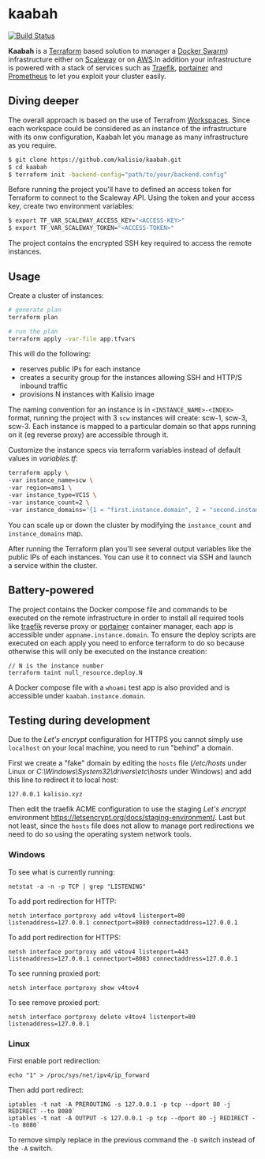 # kaabah

[![Build Status](https://travis-ci.org/kalisio/kaabah.png?branch=master)](https://travis-ci.org/kalisio/kaabah)

<b>Kaabah</b> is a [Terraform](https://www.terraform.io/) based solution to manager a [Docker Swarm](https://docs.docker.com/engine/swarm/)) infrastructure either on [Scaleway](https://www.scaleway.com/) or on [AWS](https://aws.amazon.com).In addition your infrastructure is powered with a stack of services such as [Traefik](https://traefik.io/), [portainer](https://portainer.io/) and [Prometheus](https://prometheus.io/) to let you exploit your cluster easily.


## Diving deeper

The overall approach is based on the use of Terrafrom [Workspaces](https://www.terraform.io/docs/enterprise/guides/recommended-practices/part1.html#the-recommended-terraform-workspace-structure). Since each workspace could be considered as an instance of the infrastructure with its onw configuration, Kaabah let you manage as many infrastructure as you require.

```bash
$ git clone https://github.com/kalisio/kaabah.git
$ cd kaabah
$ terraform init -backend-config="path/to/your/backend.config"
```

Before running the project you'll have to defined an access token for Terraform to connect to the Scaleway API. 
Using the token and your access key, create two environment variables:

```bash
$ export TF_VAR_SCALEWAY_ACCESS_KEY="<ACCESS-KEY>"
$ export TF_VAR_SCALEWAY_TOKEN="<ACCESS-TOKEN>" 
```

The project contains the encrypted SSH key required to access the remote instances.

## Usage

Create a cluster of instances:
```bash
# generate plan
terraform plan

# run the plan
terraform apply -var-file app.tfvars
```

This will do the following:
* reserves public IPs for each instance
* creates a security group for the instances allowing SSH and HTTP/S inbound traffic
* provisions N instances with Kalisio image

The naming convention for an instance is in `<INSTANCE_NAME>-<INDEX>` format, 
running the project with 3 `scw` instances will create: scw-1, scw-3, scw-3. Each instance is mapped to a particular domain so that apps running on it (eg reverse proxy) are accessible through it.

Customize the instance specs via terraform variables instead of default values in *variables.tf*:

```bash
terraform apply \
-var instance_name=scw \
-var region=ams1 \
-var instance_type=VC1S \
-var instance_count=2 \
-var instance_domains='{1 = "first.instance.domain", 2 = "second.instance.domain"}'
```

You can scale up or down the cluster by modifying the `instance_count` and `instance_domains` map. 

After running the Terraform plan you'll see several output variables like the public IPs of each instances. 
You can use it to connect via SSH and launch a service within the cluster.

## Battery-powered

The project contains the Docker compose file and commands to be executed on the remote infrastructure in order to install all required tools like [traefik](https://docs.traefik.io) reverse proxy or [portainer](https://portainer.readthedocs.io) container manager, each app is accessible under `appname.instance.domain`. To ensure the deploy scripts are executed on each apply you need to enforce terraform to do so because otherwise this will only be executed on the instance creation:
```
// N is the instance number
terraform taint null_resource.deploy.N
```

A Docker compose file with a `whoami` test app is also provided and is accessible under `kaabah.instance.domain`.

## Testing during development

Due to the *Let's encrypt* configuration for HTTPS you cannot simply use `localhost` on your local machine, you need to run "behind" a domain.

First we create a "fake" domain by editing the `hosts` file (*/etc/hosts* under Linux or *C:\Windows\System32\drivers\etc\hosts* under Windows) and add this line to redirect it to local host:
```
127.0.0.1 kalisio.xyz
```

Then edit the traefik ACME configuration to use the staging *Let's encrypt* environment https://letsencrypt.org/docs/staging-environment/. Last but not least, since the `hosts` file does not allow to manage port redirections we need to do so using the operating system network tools.

### Windows

To see what is currently running:
```
netstat -a -n -p TCP | grep "LISTENING"
```

To add port redirection for HTTP:
```
netsh interface portproxy add v4tov4 listenport=80 listenaddress=127.0.0.1 connectport=8080 connectaddress=127.0.0.1
```

To add port redirection for HTTPS:
```
netsh interface portproxy add v4tov4 listenport=443 listenaddress=127.0.0.1 connectport=8083 connectaddress=127.0.0.1
```

To see running proxied port:
```
netsh interface portproxy show v4tov4
```

To see remove proxied port:
```
netsh interface portproxy delete v4tov4 listenport=80 listenaddress=127.0.0.1
```

### Linux

First enable port redirection:
```
echo "1" > /proc/sys/net/ipv4/ip_forward
```

Then add port redirect:
```
iptables -t nat -A PREROUTING -s 127.0.0.1 -p tcp --dport 80 -j REDIRECT --to 8080`
iptables -t nat -A OUTPUT -s 127.0.0.1 -p tcp --dport 80 -j REDIRECT --to 8080`
```

To remove simply replace in the previous command the `-D` switch instead of the `-A` switch.

